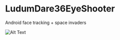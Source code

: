 # LudumDare36EyeShooter
Android face tracking + space invaders


![Alt Text](https://i.makeagif.com/media/5-24-2017/WtE3Fa.gif)
